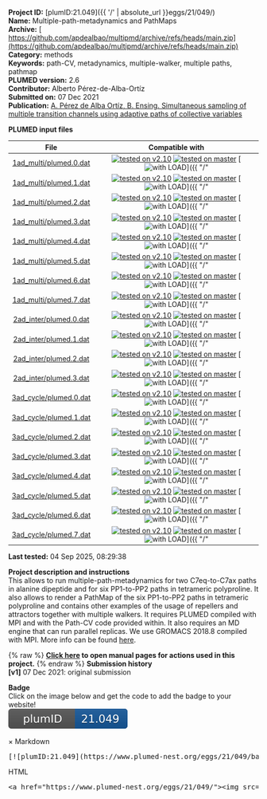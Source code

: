 **Project ID:** [plumID:21.049]({{ '/' | absolute_url }}eggs/21/049/)  
**Name:**  Multiple-path-metadynamics and PathMaps  
**Archive:** [ https://github.com/apdealbao/multipmd/archive/refs/heads/main.zip](https://github.com/apdealbao/multipmd/archive/refs/heads/main.zip)  
**Category:**  methods  
**Keywords:**  path-CV, metadynamics, multiple-walker, multiple paths, pathmap  
**PLUMED version:**  2.6  
**Contributor:**  Alberto Pérez-de-Alba-Ortíz  
**Submitted on:** 07 Dec 2021  
**Publication:** [A. Pérez de Alba Ortíz, B. Ensing. Simultaneous sampling of multiple transition channels using adaptive paths of collective variables](https://doi.org/10.48550/arXiv.2112.04061)  
  
**PLUMED input files**  
  
| File     | Compatible with |  
|:--------:|:--------:|  
| [1ad_multi/plumed.0.dat](./data/1ad_multi/plumed.0.dat.md) |  [![tested on v2.10](https://img.shields.io/badge/v2.10-failed-red.svg)](data/1ad_multi/plumed.0.dat.plumed.stderr) [![tested on master](https://img.shields.io/badge/master-failed-red.svg)](data/1ad_multi/plumed.0.dat.plumed_master.stderr) [![with LOAD](https://img.shields.io/badge/with-LOAD-yellow.svg)]({{ "/" | absolute_url }}badges) |  
| [1ad_multi/plumed.1.dat](./data/1ad_multi/plumed.1.dat.md) |  [![tested on v2.10](https://img.shields.io/badge/v2.10-failed-red.svg)](data/1ad_multi/plumed.1.dat.plumed.stderr) [![tested on master](https://img.shields.io/badge/master-failed-red.svg)](data/1ad_multi/plumed.1.dat.plumed_master.stderr) [![with LOAD](https://img.shields.io/badge/with-LOAD-yellow.svg)]({{ "/" | absolute_url }}badges) |  
| [1ad_multi/plumed.2.dat](./data/1ad_multi/plumed.2.dat.md) |  [![tested on v2.10](https://img.shields.io/badge/v2.10-failed-red.svg)](data/1ad_multi/plumed.2.dat.plumed.stderr) [![tested on master](https://img.shields.io/badge/master-failed-red.svg)](data/1ad_multi/plumed.2.dat.plumed_master.stderr) [![with LOAD](https://img.shields.io/badge/with-LOAD-yellow.svg)]({{ "/" | absolute_url }}badges) |  
| [1ad_multi/plumed.3.dat](./data/1ad_multi/plumed.3.dat.md) |  [![tested on v2.10](https://img.shields.io/badge/v2.10-failed-red.svg)](data/1ad_multi/plumed.3.dat.plumed.stderr) [![tested on master](https://img.shields.io/badge/master-failed-red.svg)](data/1ad_multi/plumed.3.dat.plumed_master.stderr) [![with LOAD](https://img.shields.io/badge/with-LOAD-yellow.svg)]({{ "/" | absolute_url }}badges) |  
| [1ad_multi/plumed.4.dat](./data/1ad_multi/plumed.4.dat.md) |  [![tested on v2.10](https://img.shields.io/badge/v2.10-failed-red.svg)](data/1ad_multi/plumed.4.dat.plumed.stderr) [![tested on master](https://img.shields.io/badge/master-failed-red.svg)](data/1ad_multi/plumed.4.dat.plumed_master.stderr) [![with LOAD](https://img.shields.io/badge/with-LOAD-yellow.svg)]({{ "/" | absolute_url }}badges) |  
| [1ad_multi/plumed.5.dat](./data/1ad_multi/plumed.5.dat.md) |  [![tested on v2.10](https://img.shields.io/badge/v2.10-failed-red.svg)](data/1ad_multi/plumed.5.dat.plumed.stderr) [![tested on master](https://img.shields.io/badge/master-failed-red.svg)](data/1ad_multi/plumed.5.dat.plumed_master.stderr) [![with LOAD](https://img.shields.io/badge/with-LOAD-yellow.svg)]({{ "/" | absolute_url }}badges) |  
| [1ad_multi/plumed.6.dat](./data/1ad_multi/plumed.6.dat.md) |  [![tested on v2.10](https://img.shields.io/badge/v2.10-failed-red.svg)](data/1ad_multi/plumed.6.dat.plumed.stderr) [![tested on master](https://img.shields.io/badge/master-failed-red.svg)](data/1ad_multi/plumed.6.dat.plumed_master.stderr) [![with LOAD](https://img.shields.io/badge/with-LOAD-yellow.svg)]({{ "/" | absolute_url }}badges) |  
| [1ad_multi/plumed.7.dat](./data/1ad_multi/plumed.7.dat.md) |  [![tested on v2.10](https://img.shields.io/badge/v2.10-failed-red.svg)](data/1ad_multi/plumed.7.dat.plumed.stderr) [![tested on master](https://img.shields.io/badge/master-failed-red.svg)](data/1ad_multi/plumed.7.dat.plumed_master.stderr) [![with LOAD](https://img.shields.io/badge/with-LOAD-yellow.svg)]({{ "/" | absolute_url }}badges) |  
| [2ad_inter/plumed.0.dat](./data/2ad_inter/plumed.0.dat.md) |  [![tested on v2.10](https://img.shields.io/badge/v2.10-failed-red.svg)](data/2ad_inter/plumed.0.dat.plumed.stderr) [![tested on master](https://img.shields.io/badge/master-failed-red.svg)](data/2ad_inter/plumed.0.dat.plumed_master.stderr) [![with LOAD](https://img.shields.io/badge/with-LOAD-yellow.svg)]({{ "/" | absolute_url }}badges) |  
| [2ad_inter/plumed.1.dat](./data/2ad_inter/plumed.1.dat.md) |  [![tested on v2.10](https://img.shields.io/badge/v2.10-failed-red.svg)](data/2ad_inter/plumed.1.dat.plumed.stderr) [![tested on master](https://img.shields.io/badge/master-failed-red.svg)](data/2ad_inter/plumed.1.dat.plumed_master.stderr) [![with LOAD](https://img.shields.io/badge/with-LOAD-yellow.svg)]({{ "/" | absolute_url }}badges) |  
| [2ad_inter/plumed.2.dat](./data/2ad_inter/plumed.2.dat.md) |  [![tested on v2.10](https://img.shields.io/badge/v2.10-failed-red.svg)](data/2ad_inter/plumed.2.dat.plumed.stderr) [![tested on master](https://img.shields.io/badge/master-failed-red.svg)](data/2ad_inter/plumed.2.dat.plumed_master.stderr) [![with LOAD](https://img.shields.io/badge/with-LOAD-yellow.svg)]({{ "/" | absolute_url }}badges) |  
| [2ad_inter/plumed.3.dat](./data/2ad_inter/plumed.3.dat.md) |  [![tested on v2.10](https://img.shields.io/badge/v2.10-failed-red.svg)](data/2ad_inter/plumed.3.dat.plumed.stderr) [![tested on master](https://img.shields.io/badge/master-failed-red.svg)](data/2ad_inter/plumed.3.dat.plumed_master.stderr) [![with LOAD](https://img.shields.io/badge/with-LOAD-yellow.svg)]({{ "/" | absolute_url }}badges) |  
| [3ad_cycle/plumed.0.dat](./data/3ad_cycle/plumed.0.dat.md) |  [![tested on v2.10](https://img.shields.io/badge/v2.10-failed-red.svg)](data/3ad_cycle/plumed.0.dat.plumed.stderr) [![tested on master](https://img.shields.io/badge/master-failed-red.svg)](data/3ad_cycle/plumed.0.dat.plumed_master.stderr) [![with LOAD](https://img.shields.io/badge/with-LOAD-yellow.svg)]({{ "/" | absolute_url }}badges) |  
| [3ad_cycle/plumed.1.dat](./data/3ad_cycle/plumed.1.dat.md) |  [![tested on v2.10](https://img.shields.io/badge/v2.10-failed-red.svg)](data/3ad_cycle/plumed.1.dat.plumed.stderr) [![tested on master](https://img.shields.io/badge/master-failed-red.svg)](data/3ad_cycle/plumed.1.dat.plumed_master.stderr) [![with LOAD](https://img.shields.io/badge/with-LOAD-yellow.svg)]({{ "/" | absolute_url }}badges) |  
| [3ad_cycle/plumed.2.dat](./data/3ad_cycle/plumed.2.dat.md) |  [![tested on v2.10](https://img.shields.io/badge/v2.10-failed-red.svg)](data/3ad_cycle/plumed.2.dat.plumed.stderr) [![tested on master](https://img.shields.io/badge/master-failed-red.svg)](data/3ad_cycle/plumed.2.dat.plumed_master.stderr) [![with LOAD](https://img.shields.io/badge/with-LOAD-yellow.svg)]({{ "/" | absolute_url }}badges) |  
| [3ad_cycle/plumed.3.dat](./data/3ad_cycle/plumed.3.dat.md) |  [![tested on v2.10](https://img.shields.io/badge/v2.10-failed-red.svg)](data/3ad_cycle/plumed.3.dat.plumed.stderr) [![tested on master](https://img.shields.io/badge/master-failed-red.svg)](data/3ad_cycle/plumed.3.dat.plumed_master.stderr) [![with LOAD](https://img.shields.io/badge/with-LOAD-yellow.svg)]({{ "/" | absolute_url }}badges) |  
| [3ad_cycle/plumed.4.dat](./data/3ad_cycle/plumed.4.dat.md) |  [![tested on v2.10](https://img.shields.io/badge/v2.10-failed-red.svg)](data/3ad_cycle/plumed.4.dat.plumed.stderr) [![tested on master](https://img.shields.io/badge/master-failed-red.svg)](data/3ad_cycle/plumed.4.dat.plumed_master.stderr) [![with LOAD](https://img.shields.io/badge/with-LOAD-yellow.svg)]({{ "/" | absolute_url }}badges) |  
| [3ad_cycle/plumed.5.dat](./data/3ad_cycle/plumed.5.dat.md) |  [![tested on v2.10](https://img.shields.io/badge/v2.10-failed-red.svg)](data/3ad_cycle/plumed.5.dat.plumed.stderr) [![tested on master](https://img.shields.io/badge/master-failed-red.svg)](data/3ad_cycle/plumed.5.dat.plumed_master.stderr) [![with LOAD](https://img.shields.io/badge/with-LOAD-yellow.svg)]({{ "/" | absolute_url }}badges) |  
| [3ad_cycle/plumed.6.dat](./data/3ad_cycle/plumed.6.dat.md) |  [![tested on v2.10](https://img.shields.io/badge/v2.10-failed-red.svg)](data/3ad_cycle/plumed.6.dat.plumed.stderr) [![tested on master](https://img.shields.io/badge/master-failed-red.svg)](data/3ad_cycle/plumed.6.dat.plumed_master.stderr) [![with LOAD](https://img.shields.io/badge/with-LOAD-yellow.svg)]({{ "/" | absolute_url }}badges) |  
| [3ad_cycle/plumed.7.dat](./data/3ad_cycle/plumed.7.dat.md) |  [![tested on v2.10](https://img.shields.io/badge/v2.10-failed-red.svg)](data/3ad_cycle/plumed.7.dat.plumed.stderr) [![tested on master](https://img.shields.io/badge/master-failed-red.svg)](data/3ad_cycle/plumed.7.dat.plumed_master.stderr) [![with LOAD](https://img.shields.io/badge/with-LOAD-yellow.svg)]({{ "/" | absolute_url }}badges) |  
  
**Last tested:**  04 Sep 2025, 08:29:38
  
**Project description and instructions**  
This allows to run multiple-path-metadynamics for two C7eq-to-C7ax paths in alanine dipeptide and for six PP1-to-PP2 paths in tetrameric polyproline. It also allows to render a PathMap of the six PP1-to-PP2 paths in tetrameric polyproline and contains other examples of the usage of repellers and attractors together with multiple walkers. It requires PLUMED compiled with MPI and with the Path-CV code provided within. It also requires an MD engine that can run parallel replicas. We use GROMACS 2018.8 compiled with MPI. More info can be found [here](http://arxiv.org/abs/2112.04061).

  
{% raw %}
<b><a href="https://www.plumed.org/doc-master/user-doc/html/actionlist/?actions=TORSION,RESTRAINT,UNITS,LOWER_WALLS,UPPER_WALLS,CONSTANT,PRINT,LOAD,COMBINE,CUSTOM,METAD,MOVINGRESTRAINT,ENSEMBLE" target="_blank">Click here</a> to open manual pages for actions used in this project.</b>
{% endraw %}
**Submission history**  
**[v1]** 07 Dec 2021: original submission  
  
**Badge**  
Click on the image below and get the code to add the badge to your website!  
<img src="./badge.svg" alt="plumeDnest:21.049" id="myBtn" class="badge">
<div id="myModal" class="modal">
  <div class="modal-content">
    <span class="close">&times;</span>
    Markdown<pre>[![plumID:21.049](https://www.plumed-nest.org/eggs/21/049/badge.svg)](https://www.plumed-nest.org/eggs/21/049/)</pre>
    HTML<pre>&lt;a href="https://www.plumed-nest.org/eggs/21/049/"&gt;&lt;img src="https://www.plumed-nest.org/eggs/21/049/badge.svg" alt="plumID:21.049"&gt;&lt;/a&gt;</pre>
  </div>
</div>
